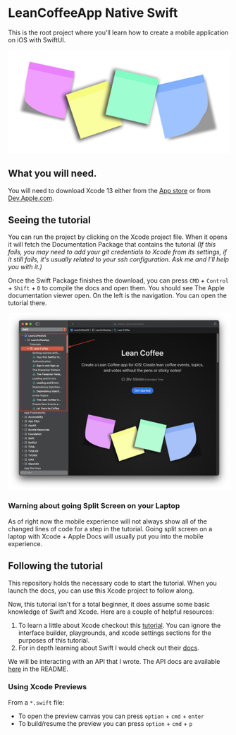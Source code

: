 # LeanCoffeeApp Native Swift

This is the root project where you'll learn how to create a mobile application on iOS with SwiftUI.

![post its](img/post-it-wide.png)


## What you will need.

You will need to download Xcode 13 either from the [App store](https://apps.apple.com/us/app/xcode/id497799835?mt=12) or from [Dev.Apple.com](https://developer.apple.com/download/all/).


## Seeing the tutorial

You can run the project by clicking on the Xcode project file. When it opens it will fetch the Documentation Package that contains the tutorial _(If this fails, you may need to add your git credentials to Xcode from its settings, if it still fails, it's usually related to your ssh configuration. Ask me and I'll help you with it.)_

Once the Swift Package finishes the download, you can press `CMD` + `Control` + `Shift` + `D` to compile the docs and open them. You should see The Apple documentation viewer open. On the left is the navigation. You can open the tutorial there.

![navigating apple docs](img/doc-nav.png)

### Warning about going Split Screen on your Laptop

As of right now the mobile experience will not always show all of the changed lines of code for a step in the tutorial. Going split screen on a laptop with Xcode + Apple Docs will usually put you into the mobile experience.

## Following the tutorial

This repository holds the necessary code to start the tutorial. When you launch the docs, you can use this Xcode project to follow along.

Now, this tutorial isn't for a total beginner, it does assume some basic knowledge of Swift and Xcode. Here are a couple of helpful resources:

1. To learn a little about Xcode checkout this [tutorial](https://learnappmaking.com/xcode-tutorial/). You can ignore the interface builder, playgrounds, and xcode settings sections for the purposes of this tutorial.
1. For in depth learning about Swift I would check out their [docs](https://docs.swift.org/swift-book/LanguageGuide/TheBasics.html).



We will be interacting with an API that I wrote. The API docs are available [here](https://github.com/JZDesign/LeanCoffeeService) in the README. 

### Using Xcode Previews

From a `*.swift` file:

- To open the preview canvas you can press `option` + `cmd` + `enter`
- To build/resume the preview you can press `option` + `cmd` + `p`